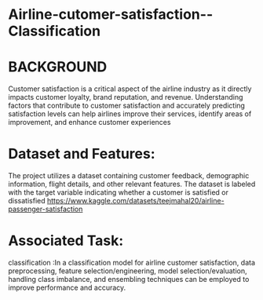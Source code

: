 # Airline-cutomer-satisfaction--Classification
# BACKGROUND
Customer satisfaction is a critical aspect of the airline industry as it directly impacts customer loyalty, brand reputation, and revenue. Understanding factors that contribute to customer satisfaction and accurately predicting satisfaction levels can help airlines improve their services, identify areas of improvement, and enhance customer experiences
# Dataset and Features:
The project utilizes a dataset containing customer feedback, demographic information, flight details, and other relevant features. The dataset is labeled with the target variable indicating whether a customer is satisfied or dissatisfied
https://www.kaggle.com/datasets/teejmahal20/airline-passenger-satisfaction
# Associated Task:
classification :In a classification model for airline customer satisfaction, data preprocessing, feature selection/engineering, model selection/evaluation, handling class imbalance, and ensembling techniques can be employed to improve performance and accuracy.
